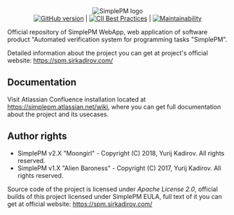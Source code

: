<div align="center">
  <img src="https://raw.githubusercontent.com/SirkadirovTeam/simplepm-resources/master/logo.png" alt="SimplePM logo">
</div>

<div align="center">
  <a href="https://github.com/SirkadirovTeam/SimplePM_WebApp/releases"><img src="https://img.shields.io/github/release/SirkadirovTeam/SimplePM_WebApp/all.svg" alt="GitHub version"></a> | 
  <a href="https://bestpractices.coreinfrastructure.org/projects/1230"><img src="https://bestpractices.coreinfrastructure.org/projects/1230/badge" alt="CII Best Practices"></a> | 
  <a href="https://codeclimate.com/github/SirkadirovTeam/SimplePM_WebApp/maintainability"><img src="https://api.codeclimate.com/v1/badges/9e88b0a0910af3f47af8/maintainability" alt="Maintainability"></a>
</div>

Official repository of SimplePM WebApp, web application of software product "Automated verification system for programming tasks "SimplePM".

Detailed information about the project you can get at project's official website: https://spm.sirkadirov.com/

## Documentation
Visit Atlassian Confluence installation located at https://simplepm.atlassian.net/wiki, where you can get full documentation about the project and its usecases.

## Author rights
- SimplePM v2.X "Moongirl" - Copyright (C) 2018, Yurij Kadirov. All rights reserved.
- SimplePM v1.X "Alien Baroness" - Copyright (C) 2017, Yurij Kadirov. All rights reserved.

Source code of the project is licensed under *Apache License 2.0*, official builds of this project licensed under SimplePM EULA, full text of it you can get at official website: https://spm.sirkadirov.com/
